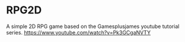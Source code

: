 # RPG2D
A simple 2D RPG game based on the Gamesplusjames youtube tutorial series.
https://www.youtube.com/watch?v=Pk3GCgaNVTY
